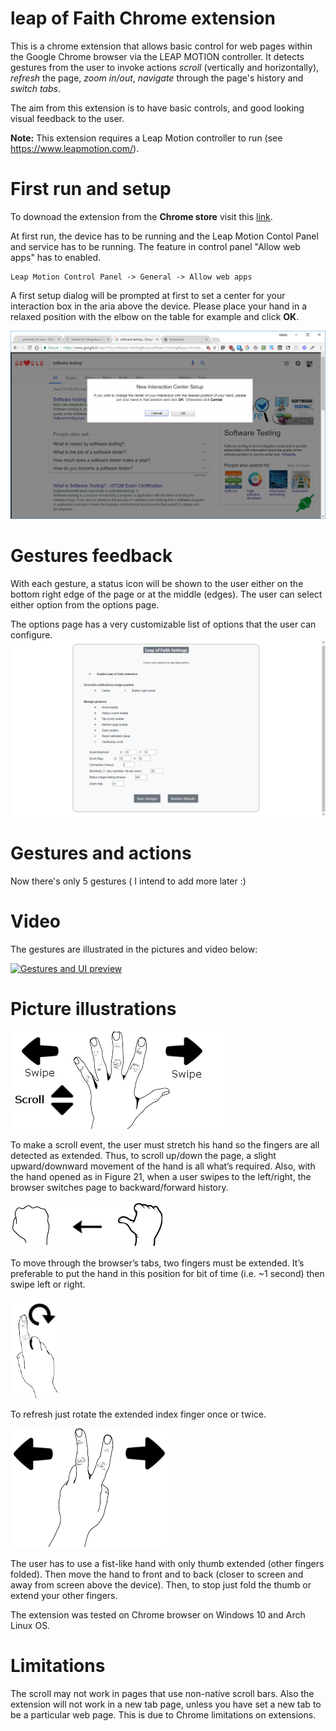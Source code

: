 # leap of Faith Chrome extension
This is a chrome extension that allows basic control for web pages within the Google Chrome browser via the LEAP MOTION controller. It detects gestures from the user to invoke actions *scroll* (vertically and horizontally), *refresh* the page, *zoom in/out*, *navigate* through the page's history and *switch tabs*.

The aim from this extension is to have basic controls, and good looking visual feedback to the user.

**Note:** This extension requires a Leap Motion controller to run (see https://www.leapmotion.com/).

# First run and setup
To downoad the extension from the **Chrome store** visit this [link](https://chrome.google.com/webstore/detail/leap-of-faith/clmfjbffimjbmkbknmhflghngplomdka).

At first run, the device has to be running and the Leap Motion Contol Panel and service has to be running. The feature in control panel "Allow web apps" has to enabled.
```
Leap Motion Control Panel -> General -> Allow web apps
```
A first setup dialog will be prompted at first to set a center for your interaction box in the aria above the device. Please place your hand in a relaxed position with the elbow on the table for example and click **OK**.

![first setup](images/demo/interactionBox_setup.PNG?raw=true "Interaction box setup")

# Gestures feedback
With each gesture, a status icon will be shown to the user either on the bottom right edge of the page or at the middle (edges). The user can select either option from the options page.

The options page has a very customizable list of options that the user can configure.
![Options page](images/demo/options_page.PNG?raw=true "The options page")

# Gestures and actions
Now there's only 5 gestures ( I intend to add more later :)
# Video
The gestures are illustrated in the pictures and video below:

[![Gestures and UI preview](https://img.youtube.com/vi/bOg5ZyjB8rg/0.jpg)](https://www.youtube.com/watch?v=2ARdRAaod3A)

# Picture illustrations
![Scroll_history](images/demo/scroll_history.png?raw=true "Scroll page and navigate history")

To make a scroll event, the user must stretch his hand so the fingers are all detected as extended. Thus, to scroll up/down the page, a slight upward/downward movement of the
hand is all what’s required. Also, with the hand opened as in Figure 21, when a user swipes to
the left/right, the browser switches page to backward/forward history.

![zoom](images/demo/zoom.png?raw=true "Zoom the page")

To move through the browser’s tabs, two fingers must be extended. It’s preferable
to put the hand in this position for bit of time (i.e. ~1 second) then swipe left or right.

![refresh](images/demo/refresh.png?raw=true "Refresh page")

To refresh just rotate the extended index finger once or twice.

![Switch tabs](images/demo/switch_tabs.png?raw=true "Switch between tabs")

The user has to use a fist-like hand with only thumb extended (other fingers folded).
Then move the hand to front and to back (closer to screen and away from screen above the device).
Then, to stop just fold the thumb or extend your other fingers.

The extension was tested on Chrome browser on Windows 10 and Arch Linux OS.


# Limitations
The scroll may not work in pages that use non-native scroll bars. Also the extension will not work in a new tab page, unless you have set a new tab to be a particular web page. This is due to Chrome limitations on extensions.
